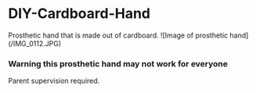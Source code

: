 # DIY-Cardboard-Hand
Prosthetic hand that is made out of cardboard.
![Image of prosthetic hand] 
(/IMG_0112.JPG)

### **Warning this prosthetic hand may not work for everyone**
Parent supervision required.
